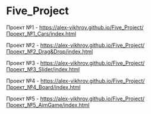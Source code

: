 # Five_Project
Проект №1 - https://alex-vikhrov.github.io/Five_Project/Проект_№1_Cars/index.html

Проект №2 - https://alex-vikhrov.github.io/Five_Project/Проект_№2_Drag&Drop/index.html

Проект №3 - https://alex-vikhrov.github.io/Five_Project/Проект_№3_Slider/index.html

Проект №4 - https://alex-vikhrov.github.io/Five_Project/Проект_№4_Board/index.html

Проект №5 - https://alex-vikhrov.github.io/Five_Project/Проект_№5_AimGame/index.html

